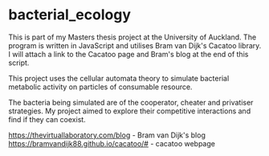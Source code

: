 # bacterial_ecology

This is part of my Masters thesis project at the University of Auckland. The program is written in JavaScript and utilises Bram van Dijk's Cacatoo library. I will attach a link to the Cacatoo page and Bram's blog at the end of this script.

This project uses the cellular automata theory to simulate bacterial metabolic activity on particles of consumable resource.

The bacteria being simulated are of the cooperator, cheater and privatiser strategies. My project aimed to explore their competitive interactions and find if they can coexist.

https://thevirtuallaboratory.com/blog - Bram van Dijk's blog
https://bramvandijk88.github.io/cacatoo/# - cacatoo webpage
